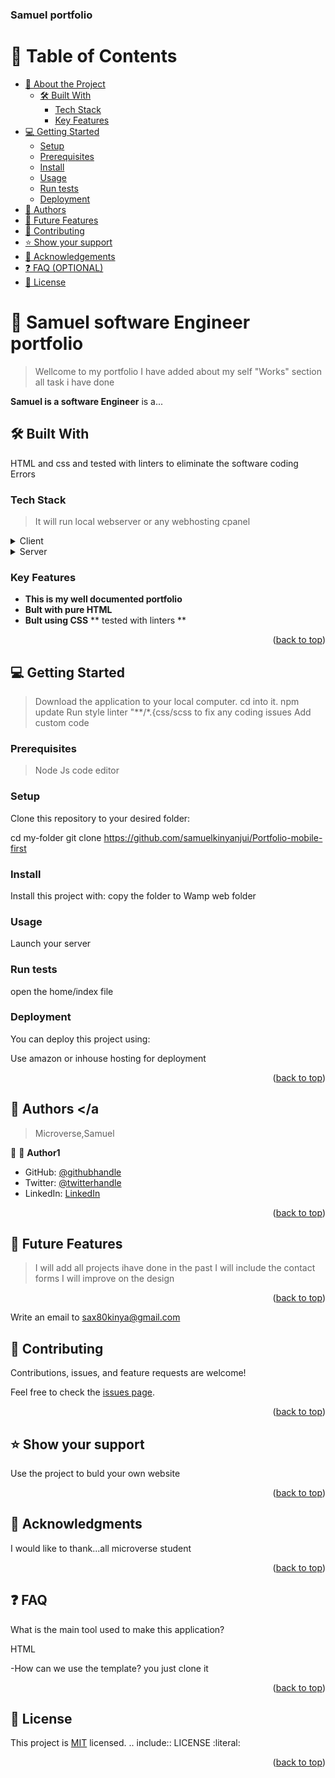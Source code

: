 <a name="readme-top"></a>  

  <h3><b>Samuel portfolio</b></h3>




# 📗 Table of Contents

- [📖 About the Project](#about-project)
  - [🛠 Built With](#built-with)
    - [Tech Stack](#tech-stack)
    - [Key Features](#key-features) 
- [💻 Getting Started](#getting-started)
  - [Setup](#setup)
  - [Prerequisites](#prerequisites)
  - [Install](#install)
  - [Usage](#usage)
  - [Run tests](#run-tests)
  - [Deployment](#deployment)
- [👥 Authors](#authors)
- [🔭 Future Features](#future-features)
- [🤝 Contributing](#contributing)
- [⭐️ Show your support](#support)
- [🙏 Acknowledgements](#acknowledgements)
- [❓ FAQ (OPTIONAL)](#faq)
- [📝 License](#license)

<!-- PROJECT DESCRIPTION -->

# 📖 Samuel software Engineer portfolio<a name="about-project"></a>

>Wellcome to my portfolio
>I have added about my self
>"Works" section
>all task i have done

**Samuel is a software Engineer** is a...

## 🛠 Built With <a name="built-with"></a>
HTML and css and tested with linters to eliminate the software coding Errors
### Tech Stack <a name="tech-stack"></a>

> It will run local webserver or any webhosting cpanel 

<details>
  <summary>Client</summary>
  <ul>
    <li><a href="https://mozilla.com/">Any web broweser/mostly mozila/firefox</a></li>
  </ul>
</details>

<details>
  <summary>Server</summary>
  <ul>
    <li><a href="https://expressjs.com/">Php and Html server like apache/wamp</a></li>
  </ul>
</details>


### Key Features <a name="key-features"></a>

- **This is my well documented portfolio**
- **Bult with pure HTML**
- **Bult using CSS**
** tested with linters **

<p align="right">(<a href="#readme-top">back to top</a>)</p>


<!-- GETTING STARTED -->

## 💻 Getting Started <a name="getting-started"></a>

> Download the application to your local computer.
> cd into it.
>npm update
>Run style linter  "**/*.{css/scss to fix any coding issues
>Add custom code 


### Prerequisites
>Node Js
>code editor 


### Setup

Clone this repository to your desired folder:


  cd my-folder
  git clone https://github.com/samuelkinyanjui/Portfolio-mobile-first


### Install

Install this project with:
copy the folder to Wamp web folder

### Usage

Launch your server



### Run tests

open the home/index file


### Deployment

You can deploy this project using:

Use amazon or inhouse hosting for deployment

<p align="right">(<a href="#readme-top">back to top</a>)</p>



## 👥 Authors <a name="authors"></a
> Microverse,Samuel

👤
👤 **Author1**

- GitHub: [@githubhandle](https://github.com/samuelkinyanjui/)
- Twitter: [@twitterhandle](https://twitter.com/sax80kinya)
- LinkedIn: [LinkedIn](https://www.linkedin.com/in/samuel-k-8277a219/)

<p align="right">(<a href="#readme-top">back to top</a>)</p>



## 🔭 Future Features <a name="future-features"></a>


>I will add all projects ihave done in the past
>I will include the contact forms
>I will improve on the design


<p align="right">(<a href="#readme-top">back to top</a>)</p>

<!-- CONTRIBUTING -->
Write an email to sax80kinya@gmail.com

## 🤝 Contributing <a name="contributing"></a>

Contributions, issues, and feature requests are welcome!

Feel free to check the [issues page](../../issues/).

<p align="right">(<a href="#readme-top">back to top</a>)</p>

<!-- SUPPORT -->

## ⭐️ Show your support <a name="support"></a>

Use the project to buld your own website

<p align="right">(<a href="#readme-top">back to top</a>)</p>



## 🙏 Acknowledgments <a name="acknowledgements"></a>



I would like to thank...all microverse student

<p align="right">(<a href="#readme-top">back to top</a>)</p>



## ❓ FAQ  <a name="faq"></a>



What is the main tool used to make this application?

  HTML

-How can we use the template?
you just clone it


<p align="right">(<a href="#readme-top">back to top</a>)</p>

<!-- LICENSE -->

## 📝 License <a name="license"></a>

This project is [MIT](./LICENSE) licensed.
.. include:: LICENSE
   :literal:
<p align="right">(<a href="#readme-top">back to top</a>)</p>
